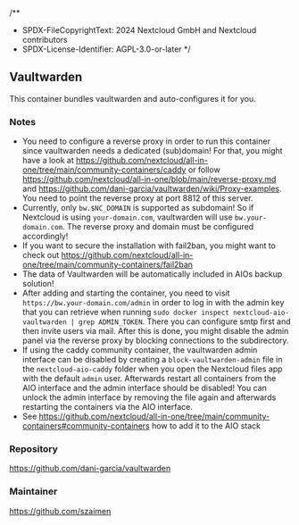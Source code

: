 /**
 * SPDX-FileCopyrightText: 2024 Nextcloud GmbH and Nextcloud contributors
 * SPDX-License-Identifier: AGPL-3.0-or-later
 */

## Vaultwarden
This container bundles vaultwarden and auto-configures it for you.

### Notes
- You need to configure a reverse proxy in order to run this container since vaultwarden needs a dedicated (sub)domain! For that, you might have a look at https://github.com/nextcloud/all-in-one/tree/main/community-containers/caddy or follow https://github.com/nextcloud/all-in-one/blob/main/reverse-proxy.md and https://github.com/dani-garcia/vaultwarden/wiki/Proxy-examples. You need to point the reverse proxy at port 8812 of this server.
- Currently, only `bw.$NC_DOMAIN` is supported as subdomain! So if Nextcloud is using `your-domain.com`, vaultwarden will use `bw.your-domain.com`. The reverse proxy and domain must be configured accordingly!
- If you want to secure the installation with fail2ban, you might want to check out https://github.com/nextcloud/all-in-one/tree/main/community-containers/fail2ban
- The data of Vaultwarden will be automatically included in AIOs backup solution!
- After adding and starting the container, you need to visit `https://bw.your-domain.com/admin` in order to log in with the admin key that you can retrieve when running `sudo docker inspect nextcloud-aio-vaultwarden | grep ADMIN_TOKEN`. There you can configure smtp first and then invite users via mail. After this is done, you might disable the admin panel via the reverse proxy by blocking connections to the subdirectory.
- If using the caddy community container, the vaultwarden admin interface can be disabled by creating a `block-vaultwarden-admin` file in the `nextcloud-aio-caddy` folder when you open the Nextcloud files app with the default `admin` user. Afterwards restart all containers from the AIO interface and the admin interface should be disabled! You can unlock the admin interface by removing the file again and afterwards restarting the containers via the AIO interface.
- See https://github.com/nextcloud/all-in-one/tree/main/community-containers#community-containers how to add it to the AIO stack

### Repository
https://github.com/dani-garcia/vaultwarden

### Maintainer
https://github.com/szaimen
